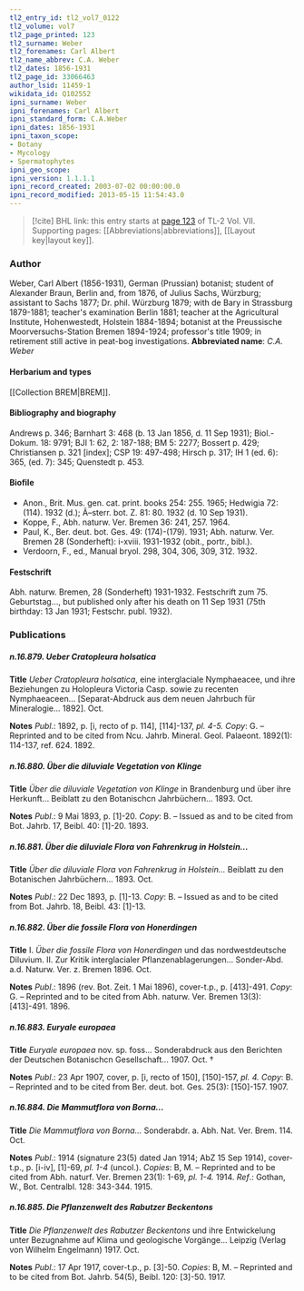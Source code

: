 ```yaml
---
tl2_entry_id: tl2_vol7_0122
tl2_volume: vol7
tl2_page_printed: 123
tl2_surname: Weber
tl2_forenames: Carl Albert
tl2_name_abbrev: C.A. Weber
tl2_dates: 1856-1931
tl2_page_id: 33066463
author_lsid: 11459-1
wikidata_id: Q102552
ipni_surname: Weber
ipni_forenames: Carl Albert
ipni_standard_form: C.A.Weber
ipni_dates: 1856-1931
ipni_taxon_scope: 
- Botany
- Mycology
- Spermatophytes
ipni_geo_scope: 
ipni_version: 1.1.1.1
ipni_record_created: 2003-07-02 00:00:00.0
ipni_record_modified: 2013-05-15 11:54:43.0
---
```



> [!cite] BHL link: this entry starts at [page 123](https://www.biodiversitylibrary.org/page/33066463) of TL-2 Vol. VII.
> Supporting pages: [[Abbreviations|abbreviations]], [[Layout key|layout key]].

### Author

Weber, Carl Albert (1856-1931), German (Prussian) botanist; student of Alexander Braun, Berlin and, from 1876, of Julius Sachs, Würzburg; assistant to Sachs 1877; Dr. phil. Würzburg 1879; with de Bary in Strassburg 1879-1881; teacher's examination Berlin 1881; teacher at the Agricultural Institute, Hohenwestedt, Holstein 1884-1894; botanist at the Preussische Moorversuchs-Station Bremen 1894-1924; professor's title 1909; in retirement still active in peat-bog investigations. 
**Abbreviated name**: *C.A. Weber*

#### Herbarium and types

[[Collection BREM|BREM]].

#### Bibliography and biography

Andrews p. 346; Barnhart 3: 468 (b. 13 Jan 1856, d. 11 Sep 1931); Biol.-Dokum. 18: 9791; BJI 1: 62, 2: 187-188; BM 5: 2277; Bossert p. 429; Christiansen p. 321 \[index\]; CSP 19: 497-498; Hirsch p. 317; IH 1 (ed. 6): 365, (ed. 7): 345; Quenstedt p. 453.

#### Biofile

- Anon., Brit. Mus. gen. cat. print. books 254: 255. 1965; Hedwigia 72: (114). 1932 (d.); Ã–sterr. bot. Z. 81: 80. 1932 (d. 10 Sep 1931).
- Koppe, F., Abh. naturw. Ver. Bremen 36: 241, 257. 1964.
- Paul, K., Ber. deut. bot. Ges. 49: (174)-(179). 1931; Abh. naturw. Ver. Bremen 28 (Sonderheft): i-xviii. 1931-1932 (obit., portr., bibl.).
- Verdoorn, F., ed., Manual bryol. 298, 304, 306, 309, 312. 1932.

#### Festschrift

Abh. naturw. Bremen, 28 (Sonderheft) 1931-1932. Festschrift zum 75. Geburtstag..., but published only after his death on 11 Sep 1931 (75th birthday: 13 Jan 1931; Festschr. publ. 1932).

### Publications

##### n.16.879. Ueber Cratopleura holsatica

**Title**
*Ueber Cratopleura holsatica*, eine interglaciale Nymphaeacee, und ihre Beziehungen zu Holopleura Victoria Casp. sowie zu recenten Nymphaeaceen... \[Separat-Abdruck aus dem neuen Jahrbuch für Mineralogie... 1892\]. Oct.

**Notes**
*Publ*.: 1892, p. \[i, recto of p. 114\], \[114\]-137, *pl. 4-5. Copy*: G. – Reprinted and to be cited from Ncu. Jahrb. Mineral. Geol. Palaeont. 1892(1): 114-137, ref. 624. 1892.

##### n.16.880. Über die diluviale Vegetation von Klinge

**Title**
*Über die diluviale Vegetation von Klinge* in Brandenburg und über ihre Herkunft... Beiblatt zu den Botanischcn Jahrbüchern... 1893. Oct.

**Notes**
*Publ*.: 9 Mai 1893, p. \[1\]-20. *Copy*: B. – Issued as and to be cited from Bot. Jahrb. 17, Beibl. 40: \[1\]-20. 1893.

##### n.16.881. Über die diluviale Flora von Fahrenkrug in Holstein...

**Title**
*Über die diluviale Flora von Fahrenkrug in Holstein...* Beiblatt zu den Botanischen Jahrbüchern... 1893. Oct.

**Notes**
*Publ*.: 22 Dec 1893, p. \[1\]-13. *Copy*: B. – Issued as and to be cited from Bot. Jahrb. 18, Beibl. 43: \[1\]-13.

##### n.16.882. Über die fossile Flora von Honerdingen

**Title**
I. *Über die fossile Flora von Honerdingen* und das nordwestdeutsche Diluvium. II. Zur Kritik interglacialer Pflanzenablagerungen... Sonder-Abd. a.d. Naturw. Ver. z. Bremen 1896. Oct.

**Notes**
*Publ*.: 1896 (rev. Bot. Zeit. 1 Mai 1896), cover-t.p., p. \[413\]-491. *Copy*: G. – Reprinted and to be cited from Abh. naturw. Ver. Bremen 13(3): \[413\]-491. 1896.

##### n.16.883. Euryale europaea

**Title**
*Euryale europaea* nov. sp. foss... Sonderabdruck aus den Berichten der Deutschen Botanischcn Gesellschaft... 1907. Oct. †

**Notes**
*Publ*.: 23 Apr 1907, cover, p. \[i, recto of 150\], \[150\]-157, *pl. 4. Copy*: B. – Reprinted and to be cited from Ber. deut. bot. Ges. 25(3): \[150\]-157. 1907.

##### n.16.884. Die Mammutflora von Borna...

**Title**
*Die Mammutflora von Borna...* Sonderabdr. a. Abh. Nat. Ver. Brem. 114. Oct.

**Notes**
*Publ*.: 1914 (signature 23(5) dated Jan 1914; AbZ 15 Sep 1914), cover-t.p., p. \[i-iv\], \[1\]-69, *pl. 1-4* (uncol.). *Copies*: B, M. – Reprinted and to be cited from Abh. naturf. Ver. Bremen 23(1): 1-69, *pl. 1-4.* 1914.
*Ref*.: Gothan, W., Bot. Centralbl. 128: 343-344. 1915.

##### n.16.885. Die Pflanzenwelt des Rabutzer Beckentons

**Title**
*Die Pflanzenwelt des Rabutzer Beckentons* und ihre Entwickelung unter Bezugnahme auf Klima und geologische Vorgänge... Leipzig (Verlag von Wilhelm Engelmann) 1917. Oct.

**Notes**
*Publ*.: 17 Apr 1917, cover-t.p., p. \[3\]-50. *Copies*: B, M. – Reprinted and to be cited from Bot. Jahrb. 54(5), Beibl. 120: \[3\]-50. 1917.

